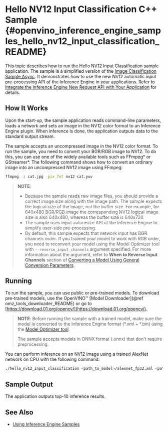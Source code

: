 # Hello NV12 Input Classification C++ Sample {#openvino_inference_engine_samples_hello_nv12_input_classification_README}

This topic describes how to run the Hello NV12 Input Classification sample application.
The sample is a simplified version of the [Image Classification Sample Async](../classification_sample_async/README.md).
It demonstrates how to use the new NV12 automatic input pre-processing API of the Inference Engine in your applications.
Refer to [Integrate the Inference Engine New Request API with Your Application](../../../docs/IE_DG/Integrate_with_customer_application_new_API.md) for details.

## How It Works

Upon the start-up, the sample application reads command-line parameters, loads a network and sets an
image in the NV12 color format to an Inference Engine plugin. When inference is done, the
application outputs data to the standard output stream.

The sample accepts an uncompressed image in the NV12 color format. To run the sample, you need to
convert your BGR/RGB image to NV12. To do this, you can use one of the widely available tools such
as FFmpeg\* or GStreamer\*. The following command shows how to convert an ordinary image into an
uncompressed NV12 image using FFmpeg:
```sh
ffmpeg -i cat.jpg -pix_fmt nv12 cat.yuv
```

> **NOTE**:
>
> * Because the sample reads raw image files, you should provide a correct image size along with the
>   image path. The sample expects the logical size of the image, not the buffer size. For example,
>   for 640x480 BGR/RGB image the corresponding NV12 logical image size is also 640x480, whereas the
>   buffer size is 640x720.
> * The sample uses input autoresize API of the Inference Engine to simplify user-side
>   pre-processing.
> * By default, this sample expects that network input has BGR channels order. If you trained your
>   model to work with RGB order, you need to reconvert your model using the Model Optimizer tool
>   with `--reverse_input_channels` argument specified. For more information about the argument,
>   refer to **When to Reverse Input Channels** section of
>   [Converting a Model Using General Conversion Parameters](../../../docs/MO_DG/prepare_model/convert_model/Converting_Model_General.md).

## Running

To run the sample, you can use public or pre-trained models. To download pre-trained models, use
the OpenVINO&trade; [Model Downloader](@ref omz_tools_downloader_README)
or go to [https://download.01.org/opencv/](https://download.01.org/opencv/).

> **NOTE**: Before running the sample with a trained model, make sure the model is converted to the
> Inference Engine format (\*.xml + \*.bin) using the [Model Optimizer tool](../../../docs/MO_DG/Deep_Learning_Model_Optimizer_DevGuide.md).
>
> The sample accepts models in ONNX format (.onnx) that don't require preprocessing. 

You can perform inference on an NV12 image using a trained AlexNet network on CPU with the following command:
```sh
./hello_nv12_input_classification <path_to_model>/alexnet_fp32.xml <path_to_image>/cat.yuv 640x480 CPU
```

## Sample Output

The application outputs top-10 inference results.

## See Also
* [Using Inference Engine Samples](../../../docs/IE_DG/Samples_Overview.md)
